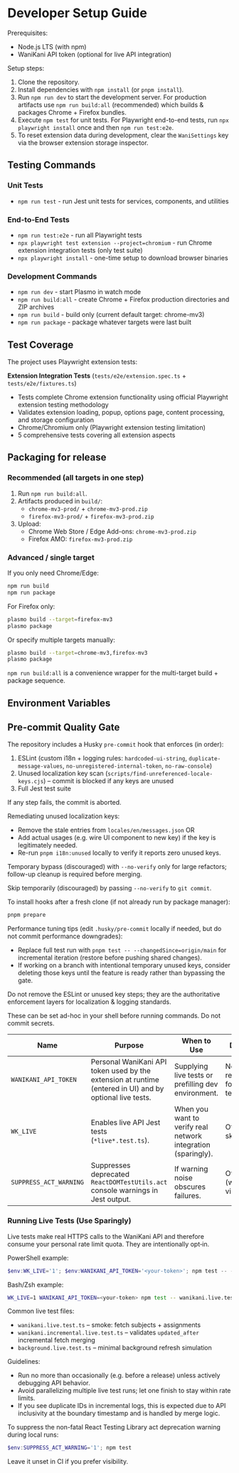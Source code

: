 ﻿# Developer Setup Guide

Prerequisites:
- Node.js LTS (with npm)
- WaniKani API token (optional for live API integration)

Setup steps:
1. Clone the repository.
2. Install dependencies with `npm install` (or `pnpm install`).
3. Run `npm run dev` to start the development server. For production artifacts use `npm run build:all` (recommended) which builds & packages Chrome + Firefox bundles.
4. Execute `npm test` for unit tests. For Playwright end-to-end tests, run `npx playwright install` once and then `npm run test:e2e`.
5. To reset extension data during development, clear the `WaniSettings` key via the browser extension storage inspector.

## Testing Commands

### Unit Tests
- `npm run test` - run Jest unit tests for services, components, and utilities

### End-to-End Tests  
- `npm run test:e2e` - run all Playwright tests
- `npx playwright test extension --project=chromium` - run Chrome extension integration tests (only test suite)
- `npx playwright install` - one-time setup to download browser binaries

### Development Commands
- `npm run dev` - start Plasmo in watch mode
- `npm run build:all` - create Chrome + Firefox production directories and ZIP archives
- `npm run build` - build only (current default target: chrome-mv3)
- `npm run package` - package whatever targets were last built

## Test Coverage

The project uses Playwright extension tests:

**Extension Integration Tests** (`tests/e2e/extension.spec.ts` + `tests/e2e/fixtures.ts`)
- Tests complete Chrome extension functionality using official Playwright extension testing methodology
- Validates extension loading, popup, options page, content processing, and storage configuration
- Chrome/Chromium only (Playwright extension testing limitation)
- 5 comprehensive tests covering all extension aspects

## Packaging for release

### Recommended (all targets in one step)
1. Run `npm run build:all`.
2. Artifacts produced in `build/`:
	- `chrome-mv3-prod/` + `chrome-mv3-prod.zip`
	- `firefox-mv3-prod/` + `firefox-mv3-prod.zip`
3. Upload:
	- Chrome Web Store / Edge Add-ons: `chrome-mv3-prod.zip`
	- Firefox AMO: `firefox-mv3-prod.zip`

### Advanced / single target
If you only need Chrome/Edge:
```bash
npm run build
npm run package
```
For Firefox only:
```bash
plasmo build --target=firefox-mv3
plasmo package
```
Or specify multiple targets manually:
```bash
plasmo build --target=chrome-mv3,firefox-mv3
plasmo package
```
`npm run build:all` is a convenience wrapper for the multi-target build + package sequence.

## Environment Variables

## Pre-commit Quality Gate
The repository includes a Husky `pre-commit` hook that enforces (in order):
1. ESLint (custom i18n + logging rules: `hardcoded-ui-string`, `duplicate-message-values`, `no-unregistered-internal-token`, `no-raw-console`)
2. Unused localization key scan (`scripts/find-unreferenced-locale-keys.cjs`) – commit is blocked if any keys are unused
3. Full Jest test suite

If any step fails, the commit is aborted.

Remediating unused localization keys:
* Remove the stale entries from `locales/en/messages.json` OR
* Add actual usages (e.g. wire UI component to new key) if the key is legitimately needed.
* Re-run `pnpm i18n:unused` locally to verify it reports zero unused keys.

Temporary bypass (discouraged) with `--no-verify` only for large refactors; follow-up cleanup is required before merging.

Skip temporarily (discouraged) by passing `--no-verify` to `git commit`.

To install hooks after a fresh clone (if not already run by package manager):
```bash
pnpm prepare
```

Performance tuning tips (edit `.husky/pre-commit` locally if needed, but do not commit performance downgrades):
* Replace full test run with `pnpm test -- --changedSince=origin/main` for incremental iteration (restore before pushing shared changes).
* If working on a branch with intentional temporary unused keys, consider deleting those keys until the feature is ready rather than bypassing the gate.

Do not remove the ESLint or unused key steps; they are the authoritative enforcement layers for localization & logging standards.

These can be set ad-hoc in your shell before running commands. Do not commit secrets.

| Name | Purpose | When to Use | Default |
|------|---------|------------|---------|
| `WANIKANI_API_TOKEN` | Personal WaniKani API token used by the extension at runtime (entered in UI) and by optional live tests. | Supplying live tests or prefilling dev environment. | Not required for unit tests. |
| `WK_LIVE` | Enables live API Jest tests (`*live*.test.ts`). | When you want to verify real network integration (sparingly). | Off (tests skipped). |
| `SUPPRESS_ACT_WARNING` | Suppresses deprecated `ReactDOMTestUtils.act` console warnings in Jest output. | If warning noise obscures failures. | Off (warnings visible). |

### Running Live Tests (Use Sparingly)

Live tests make real HTTPS calls to the WaniKani API and therefore consume your personal rate limit quota. They are intentionally opt‑in.

PowerShell example:
```powershell
$env:WK_LIVE='1'; $env:WANIKANI_API_TOKEN='<your-token>'; npm test -- -- wanikani.live.test.ts
```

Bash/Zsh example:
```bash
WK_LIVE=1 WANIKANI_API_TOKEN=<your-token> npm test -- wanikani.live.test.ts
```

Common live test files:
* `wanikani.live.test.ts` – smoke: fetch subjects + assignments
* `wanikani.incremental.live.test.ts` – validates `updated_after` incremental fetch merging
* `background.live.test.ts` – minimal background refresh simulation

Guidelines:
* Run no more than occasionally (e.g. before a release) unless actively debugging API behavior.
* Avoid parallelizing multiple live test runs; let one finish to stay within rate limits.
* If you see duplicate IDs in incremental logs, this is expected due to API inclusivity at the boundary timestamp and is handled by merge logic.

To suppress the non-fatal React Testing Library act deprecation warning during local runs:
```powershell
$env:SUPPRESS_ACT_WARNING='1'; npm test
```
Leave it unset in CI if you prefer visibility.
